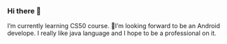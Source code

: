 ### Hi there 👋
   I’m currently learning CS50 course.
               🎯I’m looking forward to be an Android develope.
                            I really like java language and I hope to be a professional on it.

<!--
**flatah202/flatah202** is a ✨ _special_ ✨ repository because its `README.md` (this file) appears on your GitHub profile.
Here are some ideas to get you started:


- 🌱 I’m currently learning CS50 course.
- 👯 I’m looking to collaborate on ...
- 🤔 I’m looking forward to be an Android develope
-->
